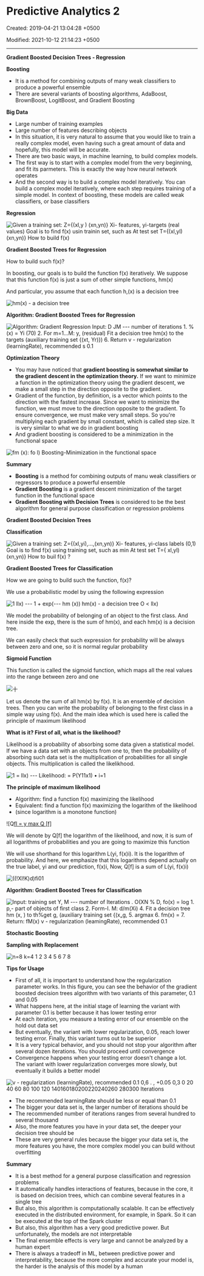 # Predictive Analytics 2

Created: 2019-04-21 13:04:28 +0500

Modified: 2021-10-12 21:14:23 +0500

---

**Gradient Boosted Decision Trees - Regression**



**Boosting**
-   It is a method for combining outputs of many weak classifiers to produce a powerful ensemble
-   There are several variants of boosting algorithms, AdaBoost, BrownBoost, LogitBoost, and Gradient Boosting



**Big Data**
-   Large number of training examples
-   Large number of features describing objects
-   In this situation, it is very natural to assume that you would like to train a really complex model, even having such a great amount of data and hopefully, this model will be accurate.
-   There are two basic ways, in machine learning, to build complex models.
-   The first way is to start with a complex model from the very beginning, and fit its parmeters. This is exactly the way how neural network operates
-   And the second way is to build a complex model iteratively. You can build a complex model iteratively, where each step requires training of a simple model. In context of boosting, these models are called weak classifiers, or base classifiers



**Regression**

![Given a training set: Z={(xl,y ) (xn,yn)} Xi- features, yi-targets (real values) Goal is to find f(x) usin trainin set, such as At test set T={(xl,yl) (xn,yn)} How to build f(x) ](media/Predictive-Analytics-2-image1.jpeg)



**Gradient Boosted Trees for Regression**

How to build such f(x)?

In boosting, our goals is to build the function f(x) iteratively. We suppose that this function f(x) is just a sum of other simple functions, hm(x)



And particular, you assume that each function h,(x) is a decision tree

![hm(x) - a decision tree ](media/Predictive-Analytics-2-image2.jpg)



**Algorithm: Gradient Boosted Trees for Regression**

![Algorithm: Gradient Regression Input: D JM --- number of iterations 1. % (x) = Yi (70) 2. For m=1...M: y, (residual) Fit a decision tree hm(x) to the targets (auxiliary training set {(xt, Yr)}) 6. Return v - regularization (learningRate), recommended s 0.1 ](media/Predictive-Analytics-2-image3.jpg)

**Optimization Theory**
-   You may have noticed that **gradient boosting is somewhat similar to the gradient descent in the optimization theory.** If we want to minimize a function in the optimization theory using the gradient descent, we make a small step in the direction opposite to the gradient.
-   Gradient of the function, by definition, is a vector which points to the direction with the fastest increase. Since we want to minimize the function, we must move to the direction opposite to the gradient. To ensure convergence, we must make very small steps. So you're multiplying each gradient by small constant, which is called step size. It is very similar to what we do in gradient boosting
-   And gradient boosting is considered to be a minimization in the functional space

![fm (x): fo l) Boosting-Minimization in the functional space ](media/Predictive-Analytics-2-image4.jpeg)



**Summary**
-   **Boosting** is a method for combining outputs of manu weak classifiers or regressors to produce a powerful ensemble
-   **Gradient Boosting** is a gradient descent minimization of the target function in the functional space
-   **Gradient Boosting with Decision Trees** is considered to be the best algorithm for general purpose classification or regression problems



**Gradient Boosted Decision Trees**

**Classification**

![Given a training set: Z={(xl,yi),...,(xn,yn)} Xi- features, yi-class labels (0,1) Goal is to find f(x) using training set, such as min At test set T={ xl,yl) (xn,yn)} How to buil f(x) ? ](media/Predictive-Analytics-2-image5.jpeg)

**Gradient Boosted Trees for Classification**

How we are going to build such the function, f(x)?

We use a probabilistic model by using the following expression

![1 llx) --- 1 + exp(--- hm (x)) hm(x) - a decision tree O < llx) ](media/Predictive-Analytics-2-image6.jpg)

We model the probability of belonging of an object to the first class. And here inside the exp, there is the sum of hm(x), and each hm(x) is a decision tree.

We can easily check that such expression for probability will be always between zero and one, so it is normal regular probability



**Sigmoid Function**

This function is called the sigmoid function, which maps all the real values into the range between zero and one

![十 ](media/Predictive-Analytics-2-image7.jpg)

Let us denote the sum of all hm(x) by f(x). It is an ensemble of decision trees. Then you can write the probability of belonging to the first class in a simple way using f(x). And the main idea which is used here is called the principle of maximum likelihood

**What is it? First of all, what is the likelihood?**

Likelihood is a probability of absorbing some data given a statistical model. If we have a data set with an objects from one to, then the probability of absorbing such data set is the multiplication of probabilities for all single objects. This multiplication is called the likelikhood.

![1 = llx) --- Likelihood: = P(Y11x1) • i=1 ](media/Predictive-Analytics-2-image8.jpg)



**The principle of maximum likelihood**
-   Algorithm: find a function f(x) maximizing the likelihood
-   Equivalent: find a function f(x) maximizing the logarithm of the likelihood
-   (since logarithm is a monotone function)

![Q[fl = y max Q [f] ](media/Predictive-Analytics-2-image9.jpg)

We will denote by Q[f] the logarithm of the likelihood, and now, it is sum of all logarithms of probabilities and you are going to maximize this function

We will use shorthand for this logarithm L(yi, f(x)i). It is the logarithm of probability. And here, we emphasize that this logarithms depend actually on the true label, yi and our prediction, f(x)i, Now, Q[f] is a sum of L(yi, f(x)i)

![((!Xl!K)d)fi01 ](media/Predictive-Analytics-2-image10.jpg)



**Algorithm: Gradient Boosted Trees for Classification**

![Input: training set Y, M --- number of Iterations . O(XN % D, fo(x) = log 1. p,- part of objects of first class 2. Form-I. M: d/m(Xi) 4. Fit a decision tree hm (x, ) to th%get g, (auxiliary training set {(x„g, 5. argmax 6. fm(x) = 7. Return: fM(x) v - regularization (leamingRate), recommended 0.1 ](media/Predictive-Analytics-2-image11.jpg)



**Stochastic Boosting**

**Sampling with Replacement**

![n=8 k=4 1 2 3 4 5 6 7 8 ](media/Predictive-Analytics-2-image12.jpg)



**Tips for Usage**
-   First of all, it is important to understand how the regularization parameter works. In this figure, you can see the behavior of the gradient boosted decision trees algorithm with two variants of this parameter, 0.1 and 0.05
-   What happens here, at the initial stage of learning the variant with parameter 0.1 is better because it has lower testing error
-   At each iteration, you measure a testing error of our ensemble on the hold out data set
-   But eventually, the variant with lower regularization, 0.05, reach lower testing error. Finally, this variant turns out to be superior
-   It is a very typical behavior, and you should not stop your algorithm after several dozen iterations. You should proceed until convergence
-   Convergence happens when your testing error doesn't change a lot. The variant with lower regularization converges more slowly, but eventually it builds a better model

![v - regularization (learningRate), recommended 0.1 0,6 . , +0.05 0,3 0 20 40 60 80 100 120 140160180200220240260 280300 Iterations ](media/Predictive-Analytics-2-image13.jpg)
-   The recommended learningRate should be less or equal than 0.1
-   The bigger your data set is, the larger number of iterations should be
-   The recommended number of iterations ranges from several hundred to several thousand
-   Also, the more features you have in your data set, the deeper your decision tree should be
-   These are very general rules because the bigger your data set is, the more features you have, the more complex model you can build without overfitting



**Summary**
-   It is a best method for a general purpose classification and regression problems
-   It automatically handles interactions of features, because in the core, it is based on decision trees, which can combine several features in a single tree
-   But also, this algorithm is computationally scalable. It can be effectively executed in the distributed environment, for example, in Spark. So it can be executed at the top of the Spark cluster
-   But also, this algorithm has a very good predictive power. But unfortunately, the models are not interpretable
-   The final ensemble effects is very large and cannot be analyzed by a human expert
-   There is always a tradeoff in ML, between predictive power and interpretability, because the more complex and accurate your model is, the harder is the analysis of this model by a human













